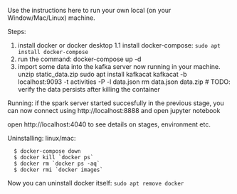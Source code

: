 Use the instructions here to run your own local (on your Window/Mac/Linux) machine.

Steps:
1. install docker  or docker desktop
1.1 install docker-compose: `sudo apt install docker-compose`
2. run the command: docker-compose up -d
3. import some data into the kafka server now running in your machine.
   unzip static_data.zip
   sudo apt install kafkacat
   kafkacat -b localhost:9093 -t activities -P  -l data.json
   rm data.json data.zip # TODO: verify the data persists after killing the container
   
   


Running:
if the spark server started succesfully in the previous stage, you can now connect using http://localhost:8888 and open jupyter notebook

open  http://localhost:4040 to see details on stages, environment etc.


Uninstalling:
linux/mac: 
```
  $ docker-compose down
  $ docker kill `docker ps`
  $ docker rm `docker ps -aq`
  $ docker rmi `docker images`
```
Now you can uninstall docker itself:
`sudo apt remove docker`
  
 
